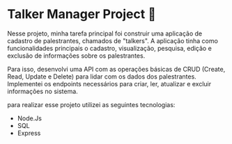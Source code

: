 <h1>Talker Manager Project 🎤</h1>

Nesse projeto, minha tarefa principal foi construir uma aplicação de cadastro de palestrantes, chamados de "talkers". A aplicação tinha como funcionalidades principais o cadastro, visualização, pesquisa, edição e exclusão de informações sobre os palestrantes.

Para isso, desenvolvi uma API com as operações básicas de CRUD (Create, Read, Update e Delete) para lidar com os dados dos palestrantes. Implementei os endpoints necessários para criar, ler, atualizar e excluir informações no sistema.

para realizar esse projeto utilizei as seguintes tecnologias:

<ul>
  <li>Node.Js</li>
  <li>SQL</li>
  <li>Express</li>
</ul>
